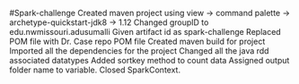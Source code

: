 #Spark-challenge
Created maven project using view -> command palette ->  archetype-quickstart-jdk8 -> 1.12
Changed groupID to edu.nwmissouri.adusumalli
Given artifact id as spark-challenge
Replaced POM file with Dr. Case repo POM file
Created maven build for project
Imported all the dependencies for the project
Changed all the  java rdd associated datatypes
Added sortkey method to count data
Assigned output folder name to variable.
Closed SparkContext.